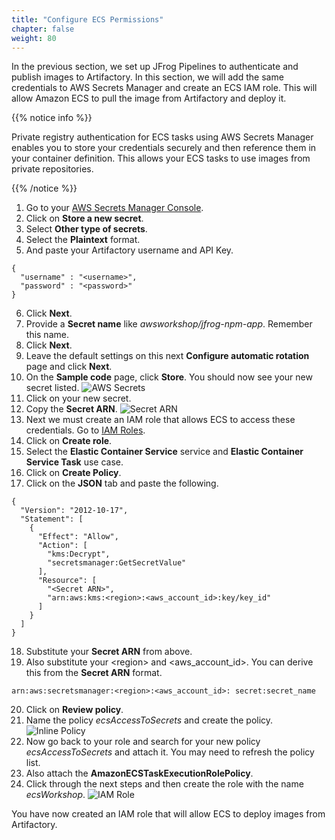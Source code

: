 ```yaml
---
title: "Configure ECS Permissions"
chapter: false
weight: 80
---
```

In the previous section, we set up JFrog Pipelines to authenticate and publish images to Artifactory. In this section, we will add the same credentials to AWS Secrets Manager and create an ECS IAM role. This will allow Amazon ECS to pull the image from Artifactory and deploy it. 

{{% notice info %}}
<p style='text-align: left;'>
Private registry authentication for ECS tasks using AWS Secrets Manager enables you to store your credentials securely and then reference them in your container definition. This allows your ECS tasks to use images from private repositories. 
</p>
{{% /notice %}}

1. Go to your [AWS Secrets Manager Console](https://console.aws.amazon.com/secretsmanager/).
2. Click on **Store a new secret**.
3. Select **Other type of secrets**.
4. Select the **Plaintext** format.
5. And paste your Artifactory username and API Key.

```
{
  "username" : "<username>",
  "password" : "<password>"
}
```

6. Click **Next**.
7. Provide a **Secret name** like _awsworkshop/jfrog-npm-app_. Remember this name.
8. Click **Next**.
9. Leave the default settings on this next **Configure automatic rotation** page and click **Next**.
10. On the **Sample code** page, click **Store**. You should now see your new secret listed.
![AWS Secrets](/images/aws-secrets.png)
11. Click on your new secret.
12. Copy the **Secret ARN**.
![Secret ARN](/images/secret-arn.png)
13. Next we must create an IAM role that allows ECS to access these credentials. Go to [IAM Roles](https://us-east-1.console.aws.amazon.com/iam/home?#/roles).
14. Click on **Create role**.
15. Select the **Elastic Container Service** service and **Elastic Container Service Task** use case.
16. Click on **Create Policy**.
17. Click on the **JSON** tab and paste the following.

```
{
  "Version": "2012-10-17",
  "Statement": [
    {
      "Effect": "Allow",
      "Action": [
        "kms:Decrypt",
        "secretsmanager:GetSecretValue"
      ],
      "Resource": [
        "<Secret ARN>",
        "arn:aws:kms:<region>:<aws_account_id>:key/key_id"     
      ]
    }
  ]
}

```

18. Substitute your **Secret ARN** from above.
19. Also substitute your \<region\> and \<aws_account_id\>. You can derive this from the **Secret ARN** format.

```
arn:aws:secretsmanager:<region>:<aws_account_id>: secret:secret_name
```

20. Click on **Review policy**.
21. Name the policy _ecsAccessToSecrets_ and create the policy.
![Inline Policy](/images/inline-policy.png)
22. Now go back to your role and search for your new policy _ecsAccessToSecrets_ and attach it. You may need to refresh the policy list. 
23. Also attach the **AmazonECSTaskExecutionRolePolicy**.
15. Click through the next steps and then create the role with the name _ecsWorkshop_.
![IAM Role](/images/iam-role.png)

You have now created an IAM role that will allow ECS to deploy images from Artifactory.